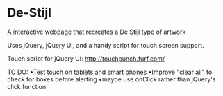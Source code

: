 De-Stijl
========

A interactive webpage that recreates a De Stijl type of artwork

Uses jQuery, jQuery UI, and a handy script for touch screen support.

Touch script for jQuery UI: http://touchpunch.furf.com/

TO DO:
 •Test touch on tablets and smart phones
 •Improve "clear all" to check for boxes before alerting
 •maybe use onClick rather than jQuery's click function
